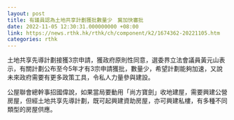 ```yaml
---
layout: post
title: 有議員認為土地共享計劃獲批數量少　冀加快審批
date: 2022-11-05 12:30:31.000000000 +08:00
link: https://news.rthk.hk/rthk/ch/component/k2/1674362-20221105.htm
categories: rthk
---
```


土地共享先導計劃接獲3宗申請，獲政府原則性同意，選委界立法會議員黃元山表示，有關計劃公布至今5年才有3宗申請獲批，數量少，希望計劃能夠加速，又說未來政府需要有更多政策工具，令私人力量參與建設。

公屋聯會總幹事招國偉說，如果當局要動用「尚方寶劍」收地建屋，需要興建公營房屋，但經土地共享先導計劃，既可起興建資助房屋，亦可興建私樓，有多種不同類型的房屋供應。
